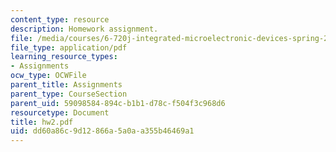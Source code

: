 ```yaml
---
content_type: resource
description: Homework assignment.
file: /media/courses/6-720j-integrated-microelectronic-devices-spring-2007/dd60a86c9d12866a5a0aa355b46469a1_hw2.pdf
file_type: application/pdf
learning_resource_types:
- Assignments
ocw_type: OCWFile
parent_title: Assignments
parent_type: CourseSection
parent_uid: 59098584-894c-b1b1-d78c-f504f3c968d6
resourcetype: Document
title: hw2.pdf
uid: dd60a86c-9d12-866a-5a0a-a355b46469a1
---
```

